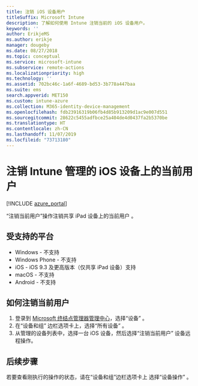 ```yaml
---
title: 注销 iOS 设备用户
titleSuffix: Microsoft Intune
description: 了解如何使用 Intune 注销当前的 iOS 设备用户。
keywords: ''
author: ErikjeMS
ms.author: erikje
manager: dougeby
ms.date: 08/27/2018
ms.topic: conceptual
ms.service: microsoft-intune
ms.subservice: remote-actions
ms.localizationpriority: high
ms.technology: ''
ms.assetid: 702bc46c-1a6f-4689-bd53-3b778a447baa
ms.suite: ems
search.appverid: MET150
ms.custom: intune-azure
ms.collection: M365-identity-device-management
ms.openlocfilehash: fdb23916319b06fb4d85b913209d1ac9e007d551
ms.sourcegitcommit: 28622c5455adfbce25a404de4d0437fa2b5370be
ms.translationtype: HT
ms.contentlocale: zh-CN
ms.lasthandoff: 11/07/2019
ms.locfileid: "73713180"
---
```

# <a name="logout-the-current-user-on-intune-managed-ios-devices"></a>注销 Intune 管理的 iOS 设备上的当前用户


[!INCLUDE [azure_portal](../includes/azure_portal.md)]

“注销当前用户”操作注销共享 iPad 设备上的当前用户  。 

## <a name="supported-platforms"></a>受支持的平台

- Windows - 不支持
- Windows Phone - 不支持
- iOS - iOS 9.3 及更高版本（仅共享 iPad 设备）支持
- macOS - 不支持
- Android - 不支持

## <a name="how-to-log-out-the-current-user"></a>如何注销当前用户

1. 登录到 [Microsoft 终结点管理器管理中心](https://go.microsoft.com/fwlink/?linkid=2109431)，选择“设备”  。
4. 在“设备和组”  边栏选项卡上，选择“所有设备”  。
5. 从管理的设备列表中，选择一台 iOS 设备，然后选择“注销当前用户”  设备远程操作。

## <a name="next-steps"></a>后续步骤

若要查看刚执行的操作的状态，请在“设备和组”边栏选项卡上  选择“设备操作”  。
